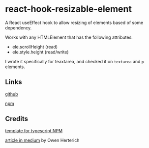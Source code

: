 # react-hook-resizable-element

A React useEffect hook to allow resizing of elements based of some dependency.

Works with any HTMLElement that has the following attributes:

 - ele.scrollHeight (read)
 - ele.style.height (read/write)

 I wrote it specifically for teaxtarea, and checked it on `textarea` and `p` elements.

## Links
[github](https://github.com/andrew-oxenburgh/react-hook-resizable-element)

[npm](https://www.npmjs.com/package/react-hook-resizable-element)

## Credits

 [template for typescript NPM](https://github.com/ryansonshine/typescript-npm-package-template)

[article in medium](https://medium.com/@oherterich/creating-a-textarea-with-dynamic-height-using-react-and-typescript-5ed2d78d9848) by Owen Herterich
